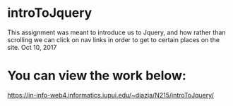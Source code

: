 # introToJquery

This assignment was meant to introduce us to Jquery, and how rather than scrolling we can click on nav links in order to get to certain places on the site. Oct 10, 2017

# You can view the work below: 
https://in-info-web4.informatics.iupui.edu/~diazja/N215/introToJquery/
